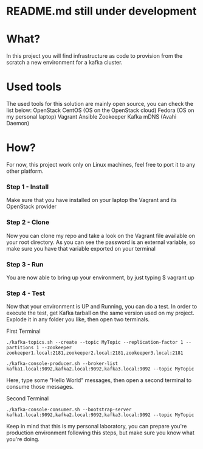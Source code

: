 # README.md still under development

# What?
In this project you will find infrastructure as code to provision from the scratch a new environment for a kafka cluster.

# Used tools
The used tools for this solution are mainly open source, you can check the list below:
OpenStack
CentOS (OS on the OpenStack cloud)
Fedora (OS on my personal laptop)
Vagrant
Ansible
Zookeeper
Kafka
mDNS (Avahi Daemon)

# How?
For now, this project work only on Linux machines, feel free to port it to any other platform.

### Step 1 - Install
Make sure that you have installed on your laptop the Vagrant and its OpenStack provider

### Step 2 - Clone
Now you can clone my repo and take a look on the Vagrant file available on your root directory. As you can see the password is an external variable, so make sure you have that variable exported on your terminal

### Step 3 - Run
You are now able to bring up your environment, by just typing $ vagrant up

### Step 4 - Test
Now that your environment is UP and Running, you can do a test.
In order to execute the test, get Kafka tarball on the same version used on my project. Explode it in any folder you like, then open two terminals.

First Terminal
```console
./kafka-topics.sh --create --topic MyTopic --replication-factor 1 --partitions 1 --zookeeper zookeeper1.local:2181,zookeeper2.local:2181,zookeeper3.local:2181  

./kafka-console-producer.sh --broker-list kafka1.local:9092,kafka2.local:9092,kafka3.local:9092 --topic MyTopic
```
Here, type some "Hello World" messages, then open a second terminal to consume those messages.

Second Terminal
```console
./kafka-console-consumer.sh --bootstrap-server kafka1.local:9092,kafka2.local:9092,kafka3.local:9092 --topic MyTopic
```

Keep in mind that this is my personal laboratory, you can prepare you're production environment following this steps, but make sure you know what you're doing.

